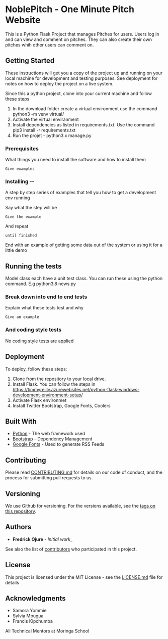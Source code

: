 # NoblePitch - One Minute Pitch Website

This is a Python Flask Project that manages Pitches for users. Users log in and can view and comment on pitches. They can also create their own pitches whih other users can comment on.


## Getting Started

These instructions will get you a copy of the project up and running on your local machine for development and testing purposes. See deployment for notes on how to deploy the project on a live system.

Since this a python project, clone into your current machine and follow these steps

1. In the download folder create a virtual environment use the command python3 -m venv virtual/
2. Activate the virtual enviranment
3. Install dependencies as listed in requirements.txt. Use the command pip3 install -r requirements.txt
4. Run the projet - python3.x manage.py

### Prerequisites

What things you need to install the software and how to install them

```
Give examples
```

### Installing --

A step by step series of examples that tell you how to get a development env running

Say what the step will be

```
Give the example
```

And repeat

```
until finished
```

End with an example of getting some data out of the system or using it for a little demo

## Running the tests

Model class each have a unit test class. You can run these using the python command. E.g python3.8 news.py

### Break down into end to end tests

Explain what these tests test and why

```
Give an example
```

### And coding style tests

No coding style tests are applied


## Deployment

To deploy, follow these steps:

1. Clone from the repository to your local drive.
2. Install Flask. You can follow the steps in https://timmyreilly.azurewebsites.net/python-flask-windows-development-environment-setup/
3. Activate Flask environmet
4. Install Twitter Bootstrap, Google Fonts, Coolers 

## Built With

-  [Python](http://www.dropwizard.io/1.0.2/docs/) - The web framework used
-  [Bootstrap](https://maven.apache.org/) - Dependency Management
-  [Google Fonts](https://rometools.github.io/rome/) - Used to generate RSS Feeds

## Contributing

Please read [CONTRIBUTING.md](https://gist.github.com/PurpleBooth/b24679402957c63ec426) for details on our code of conduct, and the process for submitting pull requests to us.

## Versioning

We use Github for versioning. For the versions available, see the [tags on this repository](https://github.com/your/project/tags).

## Authors

-  **Fredrick Ojure** - _Initial work__

See also the list of [contributors](https://github.com/your/project/contributors) who participated in this project.

## License

This project is licensed under the MIT License - see the [LICENSE.md](LICENSE.md) file for details

## Acknowledgments

-  Samora Yommie
-  Sylvia Mbugua
-  Francis Kipchumba

All Technical Mentors at Moringa School
